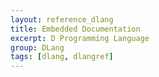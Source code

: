 ```yaml
---
layout: reference_dlang
title: Embedded Documentation
excerpt: D Programming Language
group: DLang
tags: [dlang, dlangref]
---
```

